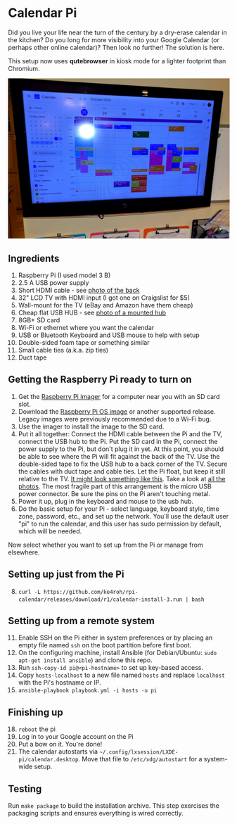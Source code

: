 # Calendar Pi
Did you live your life near the turn of the century by a dry-erase 
calendar in the kitchen?  Do you long for more visibility into your 
Google Calendar (or perhaps other online calendar)?  Then look no
further!  The solution is here.

This setup now uses **qutebrowser** in kiosk mode for a lighter footprint than
Chromium.

![Photo of the finished product mounted on a wall near clipboards, dry-erase, and files.](photos/Overview.jpg)

## Ingredients
1. Raspberry Pi (I used model 3 B)
2. 2.5 A USB power supply
3. Short HDMI cable - see [photo of the back](photos/Back.jpg)
4. 32" LCD TV with HDMI input (I got one on Craigslist for $5)
5. Wall-mount for the TV (eBay and Amazon have them cheap)
6. Cheap flat USB HUB - see [photo of a mounted hub](photos/USBHub.jpg)
7. 8GB+ SD card
8. Wi-Fi or ethernet where you want the calendar
9. USB or Bluetooth Keyboard and USB mouse to help with setup
10. Double-sided foam tape or something similar
11. Small cable ties (a.k.a. zip ties) 
12. Duct tape

## Getting the Raspberry Pi ready to turn on 
1. Get the [Raspberry Pi imager](https://www.raspberrypi.org/downloads/) for a computer near you with an SD card slot.
2. Download the [Raspberry Pi OS image](https://downloads.raspberrypi.org/raspios_armhf_latest) or another supported release. Legacy images were previously recommended due to a Wi-Fi bug.
3. Use the imager to install the image to the SD card.
4. Put it all together: Connect the HDMI cable between the Pi and the TV, connect the USB hub to the Pi.
Put the SD card in the Pi, connect the power supply to the Pi, but don't plug it in yet. 
At this point, you should be able to see where the Pi will fit against the back of the TV.  Use the double-sided tape to fix the
USB hub to a back corner of the TV. Secure the cables with duct tape and cable ties. Let the Pi float, but keep it still relative
to the TV. [It might look something like this](photos/Back.jpg).  Take a look at [all the photos](photos).  The most fragile
part of this arrangement is the micro USB power connector.  Be sure the pins on the Pi aren't touching metal.
5. Power it up, plug in the keyboard and mouse to the usb hub.
6. Do the basic setup for your Pi - select language, keyboard style, time zone, password, etc., and set up the network.  You'll
use the default user "pi" to run the calendar, and this user has sudo permission by default, which will be needed.

Now select whether you want to set up from the Pi or manage from elsewhere.

## Setting up just from the Pi
8. `curl -L https://github.com/ke4roh/rpi-calendar/releases/download/r1/calendar-install-3.run | bash`

## Setting up from a remote system
11. Enable SSH on the Pi either in system preferences or by placing an empty file named `ssh` on the boot partition before first boot.
12. On the configuring machine, install Ansible (for Debian/Ubuntu: `sudo apt-get install ansible`) and clone this repo.
13. Run `ssh-copy-id pi@<pi-hostname>` to set up key-based access.
14. Copy `hosts-localhost` to a new file named `hosts` and replace `localhost` with the Pi's hostname or IP.
15. `ansible-playbook playbook.yml -i hosts -u pi`

## Finishing up
18. `reboot` the pi
19. Log in to your Google account on the Pi
20. Put a bow on it. You're done!
21. The calendar autostarts via `~/.config/lxsession/LXDE-pi/calendar.desktop`.
    Move that file to `/etc/xdg/autostart` for a system-wide setup.

## Testing
Run `make package` to build the installation archive. This step exercises the
packaging scripts and ensures everything is wired correctly.
